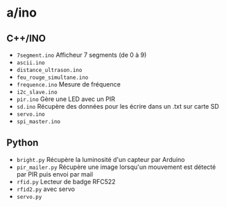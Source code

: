 # a/ino

## C++/INO

- `7segment.ino` Afficheur 7 segments (de 0 à 9)
- `ascii.ino`
- `distance_ultrason.ino`
- `feu_rouge_simultane.ino`
- `frequence.ino` Mesure de fréquence
- `i2c_slave.ino`
- `pir.ino` Gère une LED avec un PIR
- `sd.ino` Récupère des données pour les écrire dans un .txt sur carte SD
- `servo.ino`
- `spi_master.ino`

## Python

- `bright.py` Récupère la luminosité d'un capteur par Arduino
- `pir_mailer.py` Récupère une image lorsqu'un mouvement est détecté par PIR puis envoi par mail
- `rfid.py` Lecteur de badge RFC522
- `rfid2.py` avec servo
- `servo.py`
